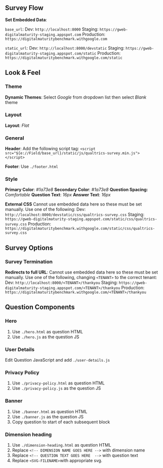 ## Survey Flow
**Set Embedded Data**:

`base_url`:
Dev: `http://localhost:8000`
Staging: `https://gweb-digitalmaturity-staging.appspot.com`
Production: `https://digitalmaturitybenchmark.withgoogle.com`

`static_url`:
Dev: `http://localhost:8000/devstatic`
Staging: `https://gweb-digitalmaturity-staging.appspot.com/static`
Production: `https://digitalmaturitybenchmark.withgoogle.com/static`


## Look & Feel
### Theme
**Dynamic Themes**: Select *Google* from dropdown list then select *Blank* theme

### Layout
**Layout**: *Flat*

### General
**Header**: Add the following script tag:
`<script src="${e://Field/base_url}/static/js/qualtrics-survey.min.js"></script>`

**Footer**: Use `./footer.html`


### Style
**Primary Color**: *#1a73e8*
**Secondary Color**: *#1a73e8*
**Question Spacing:** *Comfortable*
**Question Text**: *16px*
**Answer Text**: *16px*

**External CSS**
Cannot use embedded data here so these must be set manually. Use one of the following:
Dev: `http://localhost:8000/devstatic/css/qualtrics-survey.css`
Staging: `https://gweb-digitalmaturity-staging.appspot.com/static/css/qualtrics-survey.css`
Production: `https://digitalmaturitybenchmark.withgoogle.com/static/css/qualtrics-survey.css`


## Survey Options
### Survey Termination

**Redirects to full URL**:
Cannot use embedded data here so these must be set manually. Use one of the following, changing `<TENANT>` to the correct tenant:
Dev: `http://localhost:8000/<TENANT>/thankyou`
Staging: `https://gweb-digitalmaturity-staging.appspot.com/<TENANT>/thankyou`
Production: `https://digitalmaturitybenchmark.withgoogle.com/<TENANT>/thankyou`


## Question Components
### Hero
1. Use `./hero.html` as question HTML
1. Use `./hero.js` as the question JS

### User Details
Edit Question JavaScript and add `./user-details.js`


### Privacy Policy
1. Use `./privacy-policy.html` as question HTML
1. Use `./privacy-policy.js` as the question JS


### Banner
1. Use `./banner.html` as question HTML
1. Use `./banner.js` as the question JS
1. Copy question to start of each subsequent block

### Dimension heading
1. Use `./dimension-heading.html` as question HTML
1. Replace `<!-- DIMENSION NAME GOES HERE -->` with dimension name
1. Replace `<!-- QUESTION TEXT GOES HERE  -->` with question text
1. Replace `<SVG-FILENAME>`with appropriate svg.

